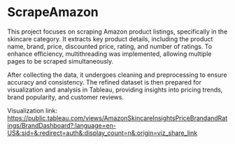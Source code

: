# ScrapeAmazon
This project focuses on scraping Amazon product listings, specifically in the skincare category. It extracts key product details, including the product name, brand, price, discounted price, rating, and number of ratings. To enhance efficiency, multithreading was implemented, allowing multiple pages to be scraped simultaneously.

After collecting the data, it undergoes cleaning and preprocessing to ensure accuracy and consistency. The refined dataset is then prepared for visualization and analysis in Tableau, providing insights into pricing trends, brand popularity, and customer reviews.

Visualization link: https://public.tableau.com/views/AmazonSkincareInsightsPriceBrandandRatings/BrandDashboard?:language=en-US&:sid=&:redirect=auth&:display_count=n&:origin=viz_share_link